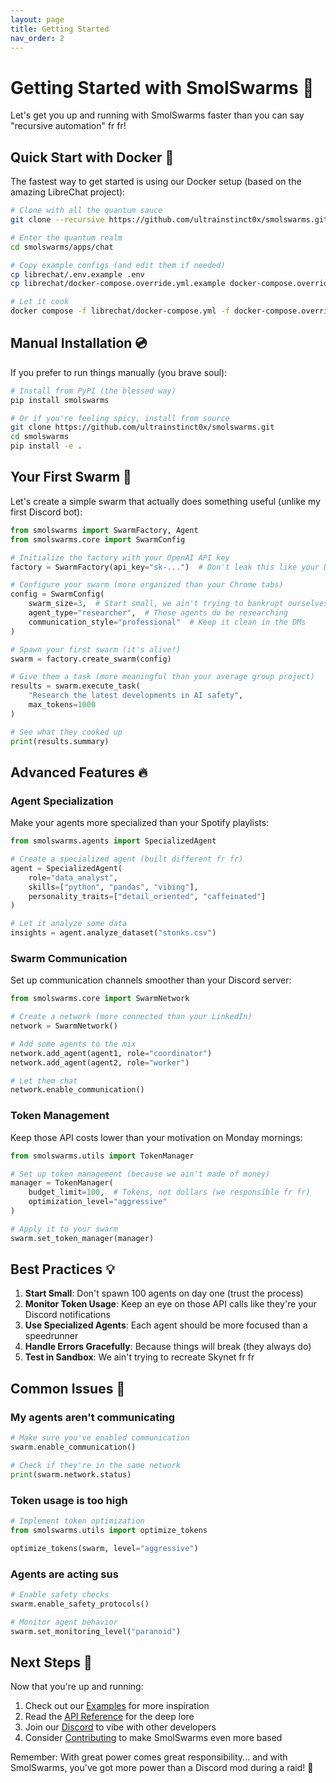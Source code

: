 ```yaml
---
layout: page
title: Getting Started
nav_order: 2
---
```


# Getting Started with SmolSwarms 🚀

Let's get you up and running with SmolSwarms faster than you can say "recursive automation" fr fr!

## Quick Start with Docker 🐳

The fastest way to get started is using our Docker setup (based on the amazing LibreChat project):

```bash
# Clone with all the quantum sauce
git clone --recursive https://github.com/ultrainstinct0x/smolswarms.git

# Enter the quantum realm
cd smolswarms/apps/chat

# Copy example configs (and edit them if needed)
cp librechat/.env.example .env
cp librechat/docker-compose.override.yml.example docker-compose.override.yml

# Let it cook
docker compose -f librechat/docker-compose.yml -f docker-compose.override.yml up
```

## Manual Installation 💿

If you prefer to run things manually (you brave soul):

```bash
# Install from PyPI (the blessed way)
pip install smolswarms

# Or if you're feeling spicy, install from source
git clone https://github.com/ultrainstinct0x/smolswarms.git
cd smolswarms
pip install -e .
```

## Your First Swarm 🐝

Let's create a simple swarm that actually does something useful (unlike my first Discord bot):

```python
from smolswarms import SwarmFactory, Agent
from smolswarms.core import SwarmConfig

# Initialize the factory with your OpenAI API key
factory = SwarmFactory(api_key="sk-...")  # Don't leak this like your Discord token

# Configure your swarm (more organized than your Chrome tabs)
config = SwarmConfig(
    swarm_size=3,  # Start small, we ain't trying to bankrupt ourselves
    agent_type="researcher",  # These agents do be researching
    communication_style="professional"  # Keep it clean in the DMs
)

# Spawn your first swarm (it's alive!)
swarm = factory.create_swarm(config)

# Give them a task (more meaningful than your average group project)
results = swarm.execute_task(
    "Research the latest developments in AI safety",
    max_tokens=1000
)

# See what they cooked up
print(results.summary)
```

## Advanced Features 🔥

### Agent Specialization

Make your agents more specialized than your Spotify playlists:

```python
from smolswarms.agents import SpecializedAgent

# Create a specialized agent (built different fr fr)
agent = SpecializedAgent(
    role="data_analyst",
    skills=["python", "pandas", "vibing"],
    personality_traits=["detail_oriented", "caffeinated"]
)

# Let it analyze some data
insights = agent.analyze_dataset("stonks.csv")
```

### Swarm Communication

Set up communication channels smoother than your Discord server:

```python
from smolswarms.core import SwarmNetwork

# Create a network (more connected than your LinkedIn)
network = SwarmNetwork()

# Add some agents to the mix
network.add_agent(agent1, role="coordinator")
network.add_agent(agent2, role="worker")

# Let them chat
network.enable_communication()
```

### Token Management

Keep those API costs lower than your motivation on Monday mornings:

```python
from smolswarms.utils import TokenManager

# Set up token management (because we ain't made of money)
manager = TokenManager(
    budget_limit=100,  # Tokens, not dollars (we responsible fr fr)
    optimization_level="aggressive"
)

# Apply it to your swarm
swarm.set_token_manager(manager)
```

## Best Practices 💡

1. **Start Small**: Don't spawn 100 agents on day one (trust the process)
2. **Monitor Token Usage**: Keep an eye on those API calls like they're your Discord notifications
3. **Use Specialized Agents**: Each agent should be more focused than a speedrunner
4. **Handle Errors Gracefully**: Because things will break (they always do)
5. **Test in Sandbox**: We ain't trying to recreate Skynet fr fr

## Common Issues 🔧

### My agents aren't communicating

```python
# Make sure you've enabled communication
swarm.enable_communication()

# Check if they're in the same network
print(swarm.network.status)
```

### Token usage is too high

```python
# Implement token optimization
from smolswarms.utils import optimize_tokens

optimize_tokens(swarm, level="aggressive")
```

### Agents are acting sus

```python
# Enable safety checks
swarm.enable_safety_protocols()

# Monitor agent behavior
swarm.set_monitoring_level("paranoid")
```

## Next Steps 🎯

Now that you're up and running:

1. Check out our [Examples](examples.html) for more inspiration
2. Read the [API Reference](api-reference.html) for the deep lore
3. Join our [Discord](https://discord.gg/smolswarms) to vibe with other developers
4. Consider [Contributing](https://github.com/ultrainstinct0x/smolswarms/blob/main/CONTRIBUTING.md) to make SmolSwarms even more based

Remember: With great power comes great responsibility... and with SmolSwarms, you've got more power than a Discord mod during a raid! 💪
